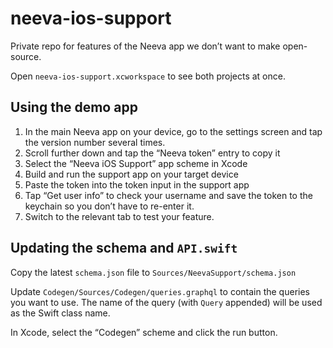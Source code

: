 # neeva-ios-support

Private repo for features of the Neeva app we don’t want to make open-source.

Open `neeva-ios-support.xcworkspace` to see both projects at once.

## Using the demo app

1. In the main Neeva app on your device, go to the settings screen and tap the version number several times.
1. Scroll further down and tap the “Neeva token” entry to copy it
1. Select the “Neeva iOS Support” app scheme in Xcode
1. Build and run the support app on your target device
1. Paste the token into the token input in the support app
1. Tap “Get user info” to check your username and save the token to the keychain so you don’t have to re-enter it.
1. Switch to the relevant tab to test your feature.

## Updating the schema and `API.swift`

Copy the latest `schema.json` file to `Sources/NeevaSupport/schema.json`

Update `Codegen/Sources/Codegen/queries.graphql` to contain the queries you want to use.
The name of the query (with `Query` appended) will be used as the Swift class name.

In Xcode, select the “Codegen” scheme and click the run button.
